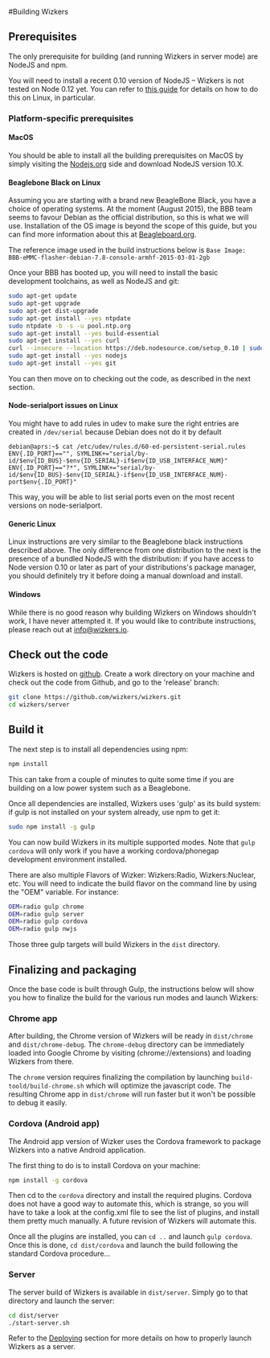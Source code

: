 #Building Wizkers

## Prerequisites

The only prerequisite for building (and running Wizkers in server mode) are NodeJS and npm.

You will need to install a recent 0.10 version of NodeJS – Wizkers is not tested on Node 0.12 yet. You can refer to [this guide](https://github.com/joyent/node/wiki/Installing-Node.js-via-package-manager#debian-and-ubuntu-based-linux-distributions) for details on how to do this on Linux, in particular.
### Platform-specific prerequisites

#### MacOS

You should be able to install all the building prerequisites on MacOS by simply visiting the [Nodejs.org](http://nodejs.org) side and download NodeJS version 10.X.

#### Beaglebone Black on Linux

Assuming you are starting with a brand new BeagleBone Black, you have a choice of operating systems. At the moment (August 2015), the BBB team seems to favour Debian as the official distribution, so this is what we will use. Installation of the OS image is beyond the scope of this guide, but you can find more information about this at [Beagleboard.org](http://beagleboard.org/latest-images).

The reference image used in the build instructions below is `Base Image: BBB-eMMC-flasher-debian-7.8-console-armhf-2015-03-01-2gb`

Once your BBB has booted up, you will need to install the basic development toolchains, as well as NodeJS and git:

```bash
sudo apt-get update
sudo apt-get upgrade
sudo apt-get dist-upgrade
sudo apt-get install --yes ntpdate
sudo ntpdate -b -s -u pool.ntp.org
sudo apt-get install --yes build-essential
sudo apt-get install --yes curl
curl --insecure --location https://deb.nodesource.com/setup_0.10 | sudo bash -
sudo apt-get install --yes nodejs
sudo apt-get install --yes git
```

You can then move on to checking out the code, as described in the next section.

#### Node-serialport issues on Linux

You might have to add rules in udev to make sure the right entries are created in ```/dev/serial``` because Debian does not do it by default

```
debian@aprs:~$ cat /etc/udev/rules.d/60-ed-persistent-serial.rules 
ENV{.ID_PORT}=="", SYMLINK+="serial/by-id/$env{ID_BUS}-$env{ID_SERIAL}-if$env{ID_USB_INTERFACE_NUM}"
ENV{.ID_PORT}=="?*", SYMLINK+="serial/by-id/$env{ID_BUS}-$env{ID_SERIAL}-if$env{ID_USB_INTERFACE_NUM}-port$env{.ID_PORT}"
```

This way, you will be able to list serial ports even on the most recent versions on node-serialport.    


#### Generic Linux

Linux instructions are very similar to the Beaglebone black instructions described above. The only difference from one distribution to the next is the presence of a bundled NodeJS with the distribution: if you have access to Node version 0.10 or later as part of your distributions's package manager, you should definitely try it before doing a manual download and install.

#### Windows

While there is no good reason why building Wizkers on Windows shouldn't work, I have never attempted it. If you would like to contribute instructions, please reach out at [info@wizkers.io](mailto:info@wizkers.io).

## Check out the code

Wizkers is hosted on [github](https://github.com/wizkers/wizkers). Create a work directory on your machine and check out the code from Github, and go to the 'release' branch:

```bash
git clone https://github.com/wizkers/wizkers.git
cd wizkers/server
```

## Build it

The next step is to install all dependencies using npm:

```bash
npm install
```

This can take from a couple of minutes to quite some time if you are building on a low power system such as a Beaglebone.

Once all dependencies are installed, Wizkers uses 'gulp' as its build system: if gulp is not installed on your system already, use npm to get it:

```bash
sudo npm install -g gulp
```

You can now build Wizkers in its multiple supported modes. Note that ```gulp cordova``` will only work if you have a working cordova/phonegap development environment installed.

There are also multiple Flavors of Wizker: Wizkers:Radio, Wizkers:Nuclear, etc. You will need to indicate the build flavor on the command
line by using the "OEM" variable. For instance:

```bash
OEM=radio gulp chrome
OEM=radio gulp server
OEM=radio gulp cordova
OEM=radio gulp nwjs
```

Those three gulp targets will build Wizkers in the `dist` directory.

## Finalizing and packaging

Once the base code is built through Gulp, the instructions below will show you how to finalize the build for the various run modes and launch Wizkers:

### Chrome app

After building, the Chrome version of Wizkers will be ready in `dist/chrome` and `dist/chrome-debug`. The `chrome-debug` directory can be immediately loaded into Google Chrome by visiting (chrome://extensions) and loading Wizkers from there.

The `chrome` version requires finalizing the compilation by launching `build-toold/build-chrome.sh` which will optimize the javascript code. The resulting Chrome app in `dist/chrome` will run faster but it won't be possible to debug it easily.

### Cordova (Android app)

The Android app version of Wizker uses the Cordova framework to package Wizkers into a native Android application.

The first thing to do is to install Cordova on your machine:

```bash
npm install -g cordova
```

Then cd to the ```cordova``` directory and install the required plugins. Cordova does not have a good way to automate this, which is strange, so you will have to take a look at the config.xml file to see the list of plugins, and install them pretty much manually. A future revision of Wizkers will automate this.

Once all the plugins are installed, you can ```cd ..``` and launch ```gulp cordova```. Once this is done, ```cd dist/cordova``` and launch the build following the standard Cordova procedure...

### Server

The server build of Wizkers is available in `dist/server`. Simply go to that directory and launch the server:

```bash
cd dist/server
./start-server.sh
```

Refer to the [Deploying](deploying.md) section for more details on how to properly launch Wizkers as a server.